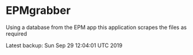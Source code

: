 # EPMgrabber
Using a database from the EPM app this application scrapes the files as required


Latest backup: Sun Sep 29 12:04:01 UTC 2019
